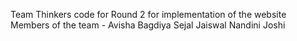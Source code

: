 Team Thinkers code for Round 2 for implementation of the website Members of the team - Avisha Bagdiya Sejal Jaiswal Nandini Joshi
